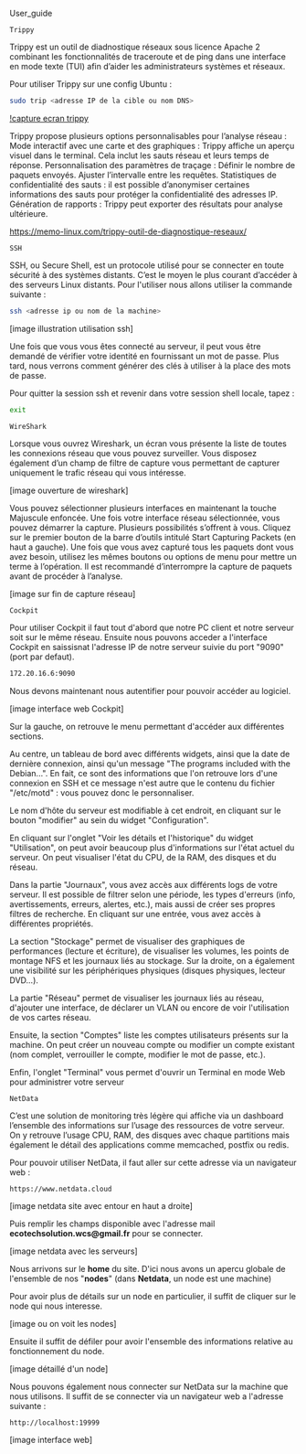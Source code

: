 User_guide


    Trippy

Trippy est un outil de diadnostique réseaux sous licence Apache 2 combinant les fonctionnalités de traceroute et de ping dans une interface en mode texte (TUI) afin d’aider les administrateurs systèmes et réseaux.

Pour utiliser Trippy sur une config Ubuntu :

```bash
sudo trip <adresse IP de la cible ou nom DNS>
```


[!capture ecran trippy](Ressources/Emplacement_libre_2/trippy.gif)


Trippy propose plusieurs options personnalisables pour l’analyse réseau :
Mode interactif avec une carte et des graphiques :
Trippy affiche un aperçu visuel dans le terminal. Cela inclut les sauts réseau et leurs temps de réponse.
Personnalisation des paramètres de traçage :
Définir le nombre de paquets envoyés.
Ajuster l’intervalle entre les requêtes.
Statistiques de confidentialité des sauts : il est possible d’anonymiser certaines informations des sauts pour protéger la confidentialité des adresses IP.
Génération de rapports : Trippy peut exporter des résultats pour analyse ultérieure.


https://memo-linux.com/trippy-outil-de-diagnostique-reseaux/



    SSH

SSH, ou Secure Shell, est un protocole utilisé pour se connecter en toute sécurité à des systèmes distants. C’est le moyen le plus courant d’accéder à des serveurs Linux distants.
Pour l'utiliser nous allons utiliser la commande suivante :

```bash
ssh <adresse ip ou nom de la machine>
```

[image illustration utilisation ssh]

Une fois que vous vous êtes connecté au serveur, il peut vous être demandé de vérifier votre identité en fournissant un mot de passe. Plus tard, nous verrons comment générer des clés à utiliser à la place des mots de passe.

Pour quitter la session ssh et revenir dans votre session shell locale, tapez :
```bash
exit
```



    WireShark

Lorsque vous ouvrez Wireshark, un écran vous présente la liste de toutes les connexions réseau que vous pouvez surveiller. Vous disposez également d’un champ de filtre de capture vous permettant de capturer uniquement le trafic réseau qui vous intéresse.

[image ouverture de wireshark]

Vous pouvez sélectionner plusieurs interfaces en maintenant la touche Majuscule enfoncée. Une fois votre interface réseau sélectionnée, vous pouvez démarrer la capture. Plusieurs possibilités s’offrent à vous. Cliquez sur le premier bouton de la barre d’outils intitulé Start Capturing Packets (en haut a gauche).
Une fois que vous avez capturé tous les paquets dont vous avez besoin, utilisez les mêmes boutons ou options de menu pour mettre un terme à l’opération. Il est recommandé d’interrompre la capture de paquets avant de procéder à l’analyse.

[image sur fin de capture réseau]





    Cockpit

Pour utiliser Cockpit il faut tout d'abord que notre PC client et notre serveur soit sur le même réseau.
Ensuite nous pouvons acceder a l'interface Cockpit en saissisnat l'adresse IP de notre serveur suivie du port "9090" (port par defaut).

```bash
172.20.16.6:9090
```
Nous devons maintenant nous autentifier pour pouvoir accéder au logiciel.

[image interface web Cockpit]

Sur la gauche, on retrouve le menu permettant d'accéder aux différentes sections.

Au centre, un tableau de bord avec différents widgets, ainsi que la date de dernière connexion, ainsi qu'un message "The programs included with the Debian...". En fait, ce sont des informations que l'on retrouve lors d'une connexion en SSH et ce message n'est autre que le contenu du fichier "/etc/motd" : vous pouvez donc le personnaliser.

Le nom d'hôte du serveur est modifiable à cet endroit, en cliquant sur le bouton "modifier" au sein du widget "Configuration".

En cliquant sur l'onglet "Voir les détails et l'historique" du widget "Utilisation", on peut avoir beaucoup plus d'informations sur l'état actuel du serveur. On peut visualiser l'état du CPU, de la RAM, des disques et du réseau.

Dans la partie "Journaux", vous avez accès aux différents logs de votre serveur. Il est possible de filtrer selon une période, les types d'erreurs (info, avertissements, erreurs, alertes, etc.), mais aussi de créer ses propres filtres de recherche. En cliquant sur une entrée, vous avez accès à différentes propriétés.

La section "Stockage" permet de visualiser des graphiques de performances (lecture et écriture), de visualiser les volumes, les points de montage NFS et les journaux liés au stockage. Sur la droite, on a également une visibilité sur les périphériques physiques (disques physiques, lecteur DVD...).

La partie "Réseau" permet de visualiser les journaux liés au réseau, d'ajouter une interface, de déclarer un VLAN ou encore de voir l'utilisation de vos cartes réseau.

Ensuite, la section "Comptes" liste les comptes utilisateurs présents sur la machine. On peut créer un nouveau compte ou modifier un compte existant (nom complet, verrouiller le compte, modifier le mot de passe, etc.).

Enfin, l'onglet "Terminal" vous permet d'ouvrir un Terminal en mode Web pour administrer votre serveur



    NetData

C’est une solution de monitoring très légère qui affiche via un dashboard l’ensemble des informations sur l’usage des ressources de votre serveur. On y retrouve l’usage CPU, RAM, des disques avec chaque partitions mais également le détail des applications comme memcached, postfix ou redis.

Pour pouvoir utiliser NetData, il faut aller sur cette adresse via un navigateur web :

```
https://www.netdata.cloud
```

[image netdata site avec entour en haut a droite]

Puis remplir les champs disponible avec l'adresse mail __ecotechsolution.wcs@gmail.fr__ pour se connecter.

[image netdata avec les serveurs]

Nous arrivons sur le **home** du site. D'ici nous avons un apercu globale de l'ensemble de nos "__nodes__" (dans **Netdata**, un node est une machine)

Pour avoir plus de détails sur un node en particulier, il suffit de cliquer sur le node qui nous interesse.

[image ou on voit les nodes]

Ensuite il suffit de défiler pour avoir l'ensemble des informations relative au fonctionnement du node.

[image détaillé d'un node]

Nous pouvons également nous connecter sur NetData sur la machine que nous utilisons. Il suffit de se connecter via un navigateur web a l'adresse suivante :

```
http://localhost:19999
```

[image interface web]
